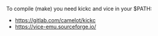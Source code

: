 To compile (make) you need kickc and vice in your $PATH:
- https://gitlab.com/camelot/kickc
- https://vice-emu.sourceforge.io/

